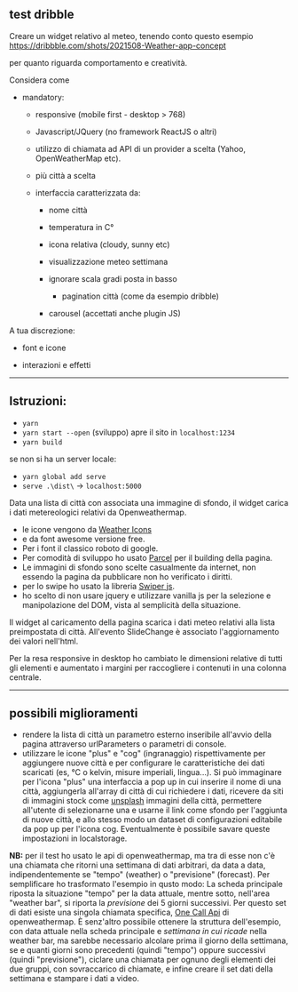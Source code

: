 test dribble
-----------

Creare un widget relativo al meteo, tenendo conto questo esempio https://dribbble.com/shots/2021508-Weather-app-concept

per quanto riguarda comportamento e creatività.



Considera come

- mandatory:

  - responsive (mobile first - desktop > 768)

  - Javascript/JQuery (no framework ReactJS o altri)

  - utilizzo di chiamata ad API di un provider a scelta (Yahoo, OpenWeatherMap etc).

  - più città a scelta

  - interfaccia caratterizzata da:

    - nome città

    - temperatura in C°

    - icona relativa (cloudy, sunny etc)

    - visualizzazione meteo settimana

    - ignorare scala gradi posta in basso

        - pagination città (come da esempio dribble)

    - carousel (accettati anche plugin JS)



A tua discrezione:

- font e icone

- interazioni e effetti


--------------------------------------------




## Istruzioni:

* `yarn`
* `yarn start --open` (sviluppo) apre il sito in `localhost:1234`
* `yarn build`

se non si ha un server locale:
* `yarn global add serve`
* `serve .\dist\` -> `localhost:5000`

Data una lista di città con associata una immagine di sfondo, il widget carica i dati metereologici relativi da Openweathermap.

- le icone vengono da [Weather Icons](http://erikflowers.github.io/weather-icons/)
- e da font awesome versione free.
- Per i font il classico roboto di google.
- Per comodità di sviluppo ho usato [Parcel](https://parceljs.org/) per il building della pagina.
- Le immagini di sfondo sono scelte casualmente da internet, non essendo la pagina da pubblicare non ho verificato i diritti.
- per lo swipe ho usato la libreria [Swiper js](https://swiperjs.com/).
- ho scelto di non usare jquery e utilizzare vanilla js per la selezione e manipolazione del DOM, vista al semplicità della situazione.

Il widget al caricamento della pagina scarica i dati meteo relativi alla lista preimpostata di città.
All'evento SlideChange è associato l'aggiornamento dei valori nell'html.

Per la resa responsive in desktop ho cambiato le dimensioni relative di tutti gli elementi e aumentato i margini per raccogliere i contenuti in una colonna centrale.

--------------------------------------------

## possibili miglioramenti

- rendere la lista di città un parametro esterno inseribile all'avvio della pagina attraverso urlParameters o parametri di console.
- utilizzare le icone "plus" e "cog" (ingranaggio) rispettivamente per aggiungere nuove città e per configurare le caratteristiche dei dati scaricati (es, °C o kelvin, misure imperiali, lingua...). Si può immaginare per l'icona "plus" una interfaccia a pop up in cui inserire il nome di una città, aggiungerla all'array di città di cui richiedere i dati, ricevere da siti di immagini stock come [unsplash](https://unsplash.com/documentation#search-photos) immagini della città, permettere all'utente di selezionarne una e usarne il link come sfondo per l'aggiunta di nuove città, e allo stesso modo un dataset di configurazioni editabile da pop up per l'icona cog. Eventualmente è possibile savare queste impostazioni in localstorage.

**NB:** per il test ho usato le api di openweathermap, ma tra di esse non c'è una chiamata che ritorni una settimana di dati arbitrari, da data a data, indipendentemente se "tempo" (weather) o "previsione" (forecast).
Per semplificare ho trasformato l'esempio in qusto modo:
La scheda principale riposta la situazione "tempo" per la data attuale, mentre sotto, nell'area "weather bar", si riporta la _previsione_ dei 5 giorni successivi.
Per questo set di dati esiste una singola chiamata specifica, [One Call Api](https://openweathermap.org/api/one-call-api) di openweathermap.
È senz'altro possibile ottenere la struttura dell'esempio, con data attuale nella scheda principale e _settimana in cui ricade_ nella weather bar, ma sarebbe necessario alcolare prima il giorno della settimana, se e quanti giorni sono precedenti (quindi "tempo") oppure successivi (quindi "previsione"), ciclare una chiamata per ognuno degli elementi dei due gruppi, con sovraccarico di chiamate, e infine creare il set dati della settimana e stampare i dati a video.